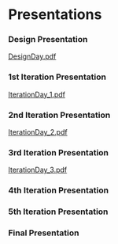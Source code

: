 # Presentations

### Design Presentation
[DesignDay.pdf](https://github.com/dapark3/SpoofDetector/files/12923042/DesignDay.pdf)


### 1st Iteration Presentation
[IterationDay_1.pdf](https://github.com/dapark3/SpoofDetector/blob/main/Presentations/IterationDay_1.pdf)


### 2nd Iteration Presentation  
[IterationDay_2.pdf](https://github.com/dapark3/SpoofDetector/blob/main/Presentations/IterationDay_2.pdf)

### 3rd Iteration Presentation  
[IterationDay_3.pdf](https://github.com/dapark3/SpoofDetector/blob/main/Presentations/IterationDay_3.pdf)

### 4th Iteration Presentation

### 5th Iteration Presentation

### Final Presentation
